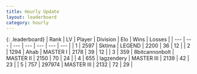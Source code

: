 ```yaml
---
title: Hourly Update
layout: leaderboard
category: hourly
---
```


{: .leaderboard}
| Rank | LV | Player | Division | Elo | Wins | Losses |
| --- | --- | --- | --- | --- | --- | --- |
| <span data-change="0">1</span> | 2597 | <span title="ID: 353063">Sktima</span> | LEGEND | <span data-change="0">2200</span> | <span data-change="0">36</span> | <span data-change="0">12</span> |
| <span data-change="0">2</span> | 1294 | <span title="ID: 402846">Ahab</span> | MASTER I | <span data-change="0">2178</span> | <span data-change="0">39</span> | <span data-change="0">12</span> |
| <span data-change="0">3</span> | 359 | <span title="ID: 28271">8bitcannonbolt</span> | MASTER II | <span data-change="-25">2150</span> | <span data-change="2">70</span> | <span data-change="3">24</span> |
| <span data-change="8">4</span> | 655 | <span title="ID: 628282">lagzendery</span> | MASTER III | <span data-change="63">2139</span> | <span data-change="5">42</span> | <span data-change="0">23</span> |
| <span data-change="-1">5</span> | 757 | <span title="ID: 544038">297974</span> | MASTER III | <span data-change="0">2132</span> | <span data-change="0">72</span> | <span data-change="0">29</span> |